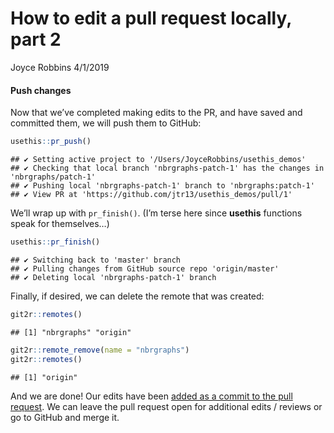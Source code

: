 How to edit a pull request locally, part 2
================
Joyce Robbins
4/1/2019

#### Push changes

Now that we’ve completed making edits to the PR, and have saved and
committed them, we will push them to GitHub:

``` r
usethis::pr_push()
```

    ## ✔ Setting active project to '/Users/JoyceRobbins/usethis_demos'
    ## ✔ Checking that local branch 'nbrgraphs-patch-1' has the changes in 'nbrgraphs/patch-1'
    ## ✔ Pushing local 'nbrgraphs-patch-1' branch to 'nbrgraphs:patch-1'
    ## ✔ View PR at 'https://github.com/jtr13/usethis_demos/pull/1'

We’ll wrap up with `pr_finish()`. (I’m terse here since **usethis**
functions speak for themselves…)

``` r
usethis::pr_finish()
```

    ## ✔ Switching back to 'master' branch
    ## ✔ Pulling changes from GitHub source repo 'origin/master'
    ## ✔ Deleting local 'nbrgraphs-patch-1' branch

Finally, if desired, we can delete the remote that was created:

``` r
git2r::remotes()
```

    ## [1] "nbrgraphs" "origin"

``` r
git2r::remote_remove(name = "nbrgraphs")
git2r::remotes()
```

    ## [1] "origin"

And we are done\! Our edits have been [added as a commit to the pull
request](https://github.com/jtr13/usethis_demos/pull/1). We can leave
the pull request open for additional edits / reviews or go to GitHub and
merge it.
